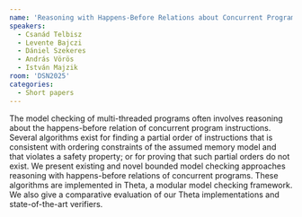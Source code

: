 ```yaml
---
name: 'Reasoning with Happens-Before Relations about Concurrent Programs in the Theta Framework'
speakers:
  - Csanád Telbisz
  - Levente Bajczi
  - Dániel Szekeres
  - András Vörös
  - István Majzik
room: 'DSN2025'
categories:
  - Short papers
---
```


The model checking of multi-threaded programs often
involves reasoning about the happens-before relation of
concurrent program instructions. Several algorithms exist
for finding a partial order of instructions that is
consistent with ordering constraints of the assumed memory
model and that violates a safety property; or for proving
that such partial orders do not exist. We present existing
and novel bounded model checking approaches reasoning with
happens-before relations of concurrent programs. These
algorithms are implemented in Theta, a modular model
checking framework. We also give a comparative evaluation
of our Theta implementations and state-of-the-art verifiers.

